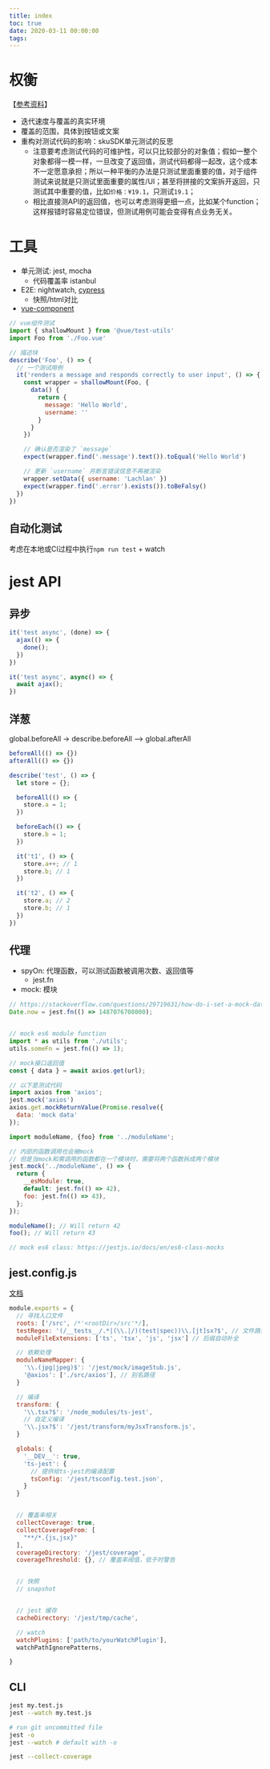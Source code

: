 ```yaml
---
title: index
toc: true
date: 2020-03-11 00:00:00
tags:
---
```




# 权衡
【[参考资料](https://zh-hans.reactjs.org/docs/testing.html)】
* 迭代速度与覆盖的真实环境
* 覆盖的范围，具体到按钮或文案
* 重构对测试代码的影响：skuSDK单元测试的反思
  * 注意要考虑测试代码的可维护性，可以只比较部分的对象值；假如一整个对象都得一模一样，一旦改变了返回值，测试代码都得一起改，这个成本不一定愿意承担；所以一种平衡的办法是只测试里面重要的值，对于组件测试来说就是只测试里面重要的属性/UI；甚至将拼接的文案拆开返回，只测试其中重要的值，比如`价格：¥19.1`，只测试`19.1`；
  * 相比直接测API的返回值，也可以考虑测得更细一点，比如某个function；这样报错时容易定位错误，但测试用例可能会变得有点业务无关。



# 工具
* 单元测试: jest, mocha
	* 代码覆盖率 istanbul
* E2E: nightwatch, [cypress](https://github.com/cypress-io/cypress)
  * 快照/html对比
* [vue-component](https://cn.vuejs.org/v2/cookbook/unit-testing-vue-components.html)

```js
// vue组件测试
import { shallowMount } from '@vue/test-utils'
import Foo from './Foo.vue'

// 描述块
describe('Foo', () => {
  // 一个测试用例
  it('renders a message and responds correctly to user input', () => {
    const wrapper = shallowMount(Foo, {
      data() {
        return {
          message: 'Hello World',
          username: ''
        }
      }
    })

    // 确认是否渲染了 `message`
    expect(wrapper.find('.message').text()).toEqual('Hello World')

    // 更新 `username` 并断言错误信息不再被渲染
    wrapper.setData({ username: 'Lachlan' })
    expect(wrapper.find('.error').exists()).toBeFalsy()
  })
})
```

## 自动化测试
考虑在本地或CI过程中执行`npm run test` + watch




# jest API
## 异步
```js
it('test async', (done) => {
  ajax(() => {
    done();
  })
})

it('test async', async() => {
  await ajax();
})
```

## 洋葱
global.beforeAll -> describe.beforeAll --> global.afterAll
```js
beforeAll(() => {})
afterAll(() => {})

describe('test', () => {
  let store = {};

  beforeAll(() => {
    store.a = 1;
  })

  beforeEach(() => {
    store.b = 1;
  })

  it('t1', () => {
    store.a++; // 1
    store.b; // 1
  })

  it('t2', () => {
    store.a; // 2
    store.b; // 1
  })
})
```

## 代理
* spyOn: 代理函数，可以测试函数被调用次数、返回值等
  * jest.fn
* mock: 模块

```js
// https://stackoverflow.com/questions/29719631/how-do-i-set-a-mock-date-in-jest
Date.now = jest.fn(() => 1487076708000);


// mock es6 module function
import * as utils from './utils';
utils.someFn = jest.fn(() => 1);
```

```js
// mock接口返回值
const { data } = await axios.get(url);

// 以下是测试代码
import axios from 'axios';
jest.mock('axios')
axios.get.mockReturnValue(Promise.resolve({
  data: 'mock data'
});
```

```js
import moduleName, {foo} from '../moduleName';

// 内部的函数调用也会被mock
// 但是当mock和需调用的函数都在一个模块时，需要将两个函数拆成两个模块
jest.mock('../moduleName', () => {
  return {
    __esModule: true,
    default: jest.fn(() => 42),
    foo: jest.fn(() => 43),
  };
});

moduleName(); // Will return 42
foo(); // Will return 43
```

```js
// mock es6 class: https://jestjs.io/docs/en/es6-class-mocks
```

## jest.config.js
[文档](https://jestjs.io/docs/en/configuration)
```js
module.exports = {
  // 寻找入口文件
  roots: ['/src', /*'<rootDir>/src'*/],
  testRegex: '(/__tests__/.*|(\\.|/)(test|spec))\\.[jt]sx?$', // 文件路径匹配（默认值）
  moduleFileExtensions: ['ts', 'tsx', 'js', 'jsx'] // 后缀自动补全

  // 依赖处理
  moduleNameMapper: {
    '\\.(jpg|jpeg)$': '/jest/mock/imageStub.js',
    '@axios': ['./src/axios'], // 别名路径
  }

  // 编译
  transform: {
    '\\.tsx?$': '/node_modules/ts-jest',
    // 自定义编译
    '\\.jsx?$': '/jest/transform/myJsxTransform.js',
  }

  globals: {
    '__DEV__': true,
    'ts-jest': {
      // 提供给ts-jest的编译配置
      tsConfig: '/jest/tsconfig.test.json',
    }
  }


  // 覆盖率相关
  collectCoverage: true,
  collectCoverageFrom: [
    "**/*.{js,jsx}"
  ],
  coverageDirectory: '/jest/coverage',
  coverageThreshold: {}, // 覆盖率阀值，低于时警告


  // 快照
  // snapshot


  // jest 缓存
  cacheDirectory: '/jest/tmp/cache',

  // watch
  watchPlugins: ['path/to/yourWatchPlugin'],
  watchPathIgnorePatterns,

}
```

## CLI
```sh
jest my.test.js
jest --watch my.test.js

# run git uncommitted file
jest -o
jest --watch # default with -o

jest --collect-coverage
```